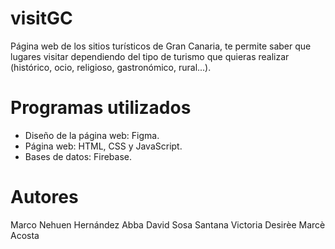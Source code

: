 # visitGC
Página web de los sitios turísticos de Gran Canaria, te permite saber que lugares visitar dependiendo del tipo de turismo que quieras realizar (histórico, ocio, religioso, gastronómico, rural...).

# Programas utilizados
* Diseño de la página web: Figma.
* Página web: HTML, CSS y JavaScript.
* Bases de datos: Firebase.

# Autores
Marco Nehuen Hernández Abba
David Sosa Santana
Victoria Desirèe Marcè Acosta

